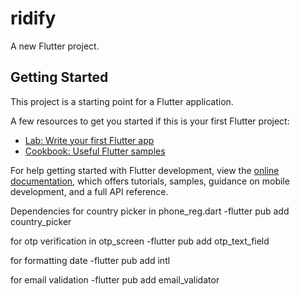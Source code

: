 # ridify

A new Flutter project.

## Getting Started

This project is a starting point for a Flutter application.

A few resources to get you started if this is your first Flutter project:

- [Lab: Write your first Flutter app](https://docs.flutter.dev/get-started/codelab)
- [Cookbook: Useful Flutter samples](https://docs.flutter.dev/cookbook)

For help getting started with Flutter development, view the
[online documentation](https://docs.flutter.dev/), which offers tutorials,
samples, guidance on mobile development, and a full API reference.


Dependencies
for country picker in phone_reg.dart
-flutter pub add country_picker

for otp verification in otp_screen
-flutter pub add otp_text_field

for formatting date
-flutter pub add intl

for email validation 
-flutter pub add email_validator